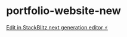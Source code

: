 # portfolio-website-new

[Edit in StackBlitz next generation editor ⚡️](https://stackblitz.com/~/github.com/Edward876/portfolio-website-new)